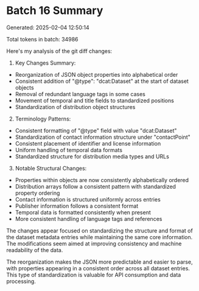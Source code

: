 # Batch 16 Summary

Generated: 2025-02-04 12:50:14

Total tokens in batch: 34986

Here's my analysis of the git diff changes:

1. Key Changes Summary:
- Reorganization of JSON object properties into alphabetical order
- Consistent addition of "@type": "dcat:Dataset" at the start of dataset objects
- Removal of redundant language tags in some cases
- Movement of temporal and title fields to standardized positions
- Standardization of distribution object structures

2. Terminology Patterns:
- Consistent formatting of "@type" field with value "dcat:Dataset"
- Standardization of contact information structure under "contactPoint"
- Consistent placement of identifier and license information
- Uniform handling of temporal data formats
- Standardized structure for distribution media types and URLs

3. Notable Structural Changes:
- Properties within objects are now consistently alphabetically ordered
- Distribution arrays follow a consistent pattern with standardized property ordering
- Contact information is structured uniformly across entries
- Publisher information follows a consistent format
- Temporal data is formatted consistently when present
- More consistent handling of language tags and references

The changes appear focused on standardizing the structure and format of the dataset metadata entries while maintaining the same core information. The modifications seem aimed at improving consistency and machine readability of the data.

The reorganization makes the JSON more predictable and easier to parse, with properties appearing in a consistent order across all dataset entries. This type of standardization is valuable for API consumption and data processing.